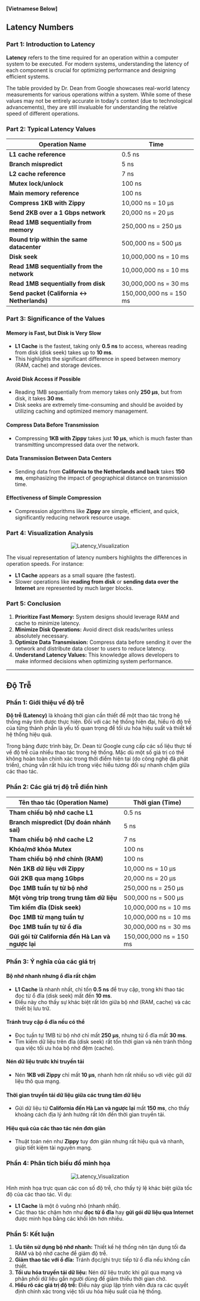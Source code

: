 **[Vietnamese Below]**

## Latency Numbers

### Part 1: Introduction to Latency

**Latency** refers to the time required for an operation within a computer system to be executed. For modern systems, understanding the latency of each component is crucial for optimizing performance and designing efficient systems.

The table provided by Dr. Dean from Google showcases real-world latency measurements for various operations within a system. While some of these values may not be entirely accurate in today's context (due to technological advancements), they are still invaluable for understanding the relative speed of different operations.

### Part 2: Typical Latency Values

| **Operation Name**                            | **Time**                           |
|-----------------------------------------------|-------------------------------------|
| **L1 cache reference**                        | 0.5 ns                              |
| **Branch mispredict**                         | 5 ns                                |
| **L2 cache reference**                        | 7 ns                                |
| **Mutex lock/unlock**                         | 100 ns                              |
| **Main memory reference**                     | 100 ns                              |
| **Compress 1KB with Zippy**                   | 10,000 ns = 10 μs                   |
| **Send 2KB over a 1 Gbps network**            | 20,000 ns = 20 μs                   |
| **Read 1MB sequentially from memory**         | 250,000 ns = 250 μs                 |
| **Round trip within the same datacenter**     | 500,000 ns = 500 μs                 |
| **Disk seek**                                 | 10,000,000 ns = 10 ms               |
| **Read 1MB sequentially from the network**    | 10,000,000 ns = 10 ms               |
| **Read 1MB sequentially from disk**           | 30,000,000 ns = 30 ms               |
| **Send packet (California ↔ Netherlands)**    | 150,000,000 ns = 150 ms             |

### Part 3: Significance of the Values

#### **Memory is Fast, but Disk is Very Slow**
- **L1 Cache** is the fastest, taking only **0.5 ns** to access, whereas reading from disk (disk seek) takes up to **10 ms**.
- This highlights the significant difference in speed between memory (RAM, cache) and storage devices.

#### **Avoid Disk Access if Possible**
- Reading 1MB sequentially from memory takes only **250 μs**, but from disk, it takes **30 ms**.
- Disk seeks are extremely time-consuming and should be avoided by utilizing caching and optimized memory management.

#### **Compress Data Before Transmission**
- Compressing **1KB with Zippy** takes just **10 μs**, which is much faster than transmitting uncompressed data over the network.

#### **Data Transmission Between Data Centers**
- Sending data from **California to the Netherlands and back** takes **150 ms**, emphasizing the impact of geographical distance on transmission time.

#### **Effectiveness of Simple Compression**
- Compression algorithms like **Zippy** are simple, efficient, and quick, significantly reducing network resource usage.

### Part 4: Visualization Analysis

<p align="center" style="width: 70%; margin-left: 15%">
  <img src="../images/Chapter2/Latency_Visualization.png" alt="Latency_Visualization">
</p>

The visual representation of latency numbers highlights the differences in operation speeds. For instance:
- **L1 Cache** appears as a small square (the fastest).
- Slower operations like **reading from disk** or **sending data over the Internet** are represented by much larger blocks.

### Part 5: Conclusion

1. **Prioritize Fast Memory:** System designs should leverage RAM and cache to minimize latency.
2. **Minimize Disk Operations:** Avoid direct disk reads/writes unless absolutely necessary.
3. **Optimize Data Transmission:** Compress data before sending it over the network and distribute data closer to users to reduce latency.
4. **Understand Latency Values:** This knowledge allows developers to make informed decisions when optimizing system performance.

------

## Độ Trễ

### Phần 1: Giới thiệu về độ trễ

**Độ trễ (Latency)** là khoảng thời gian cần thiết để một thao tác trong hệ thống máy tính được thực hiện. Đối với các hệ thống hiện đại, hiểu rõ độ trễ của từng thành phần là yếu tố quan trọng để tối ưu hóa hiệu suất và thiết kế hệ thống hiệu quả.

Trong bảng được trình bày, Dr. Dean từ Google cung cấp các số liệu thực tế về độ trễ của nhiều thao tác trong hệ thống. Mặc dù một số giá trị có thể không hoàn toàn chính xác trong thời điểm hiện tại (do công nghệ đã phát triển), chúng vẫn rất hữu ích trong việc hiểu tương đối sự nhanh chậm giữa các thao tác.

### Phần 2: Các giá trị độ trễ điển hình

| **Tên thao tác (Operation Name)**             | **Thời gian (Time)**                |
|-----------------------------------------------|--------------------------------------|
| **Tham chiếu bộ nhớ cache L1**                | 0.5 ns                              |
| **Branch mispredict (Dự đoán nhánh sai)**     | 5 ns                                |
| **Tham chiếu bộ nhớ cache L2**                | 7 ns                                |
| **Khóa/mở khóa Mutex**                        | 100 ns                              |
| **Tham chiếu bộ nhớ chính (RAM)**             | 100 ns                              |
| **Nén 1KB dữ liệu với Zippy**                 | 10,000 ns = 10 μs                   |
| **Gửi 2KB qua mạng 1Gbps**                    | 20,000 ns = 20 μs                   |
| **Đọc 1MB tuần tự từ bộ nhớ**                 | 250,000 ns = 250 μs                 |
| **Một vòng trip trong trung tâm dữ liệu**     | 500,000 ns = 500 μs                 |
| **Tìm kiếm đĩa (Disk seek)**                  | 10,000,000 ns = 10 ms               |
| **Đọc 1MB từ mạng tuần tự**                   | 10,000,000 ns = 10 ms               |
| **Đọc 1MB tuần tự từ ổ đĩa**                  | 30,000,000 ns = 30 ms               |
| **Gửi gói từ California đến Hà Lan và ngược lại** | 150,000,000 ns = 150 ms             |

### Phần 3: Ý nghĩa của các giá trị

#### **Bộ nhớ nhanh nhưng ổ đĩa rất chậm**
- **L1 Cache** là nhanh nhất, chỉ tốn **0.5 ns** để truy cập, trong khi thao tác đọc từ ổ đĩa (disk seek) mất đến **10 ms**.
- Điều này cho thấy sự khác biệt rất lớn giữa bộ nhớ (RAM, cache) và các thiết bị lưu trữ.

#### **Tránh truy cập ổ đĩa nếu có thể**
- Đọc tuần tự 1MB từ bộ nhớ chỉ mất **250 μs**, nhưng từ ổ đĩa mất **30 ms**.
- Tìm kiếm dữ liệu trên đĩa (disk seek) rất tốn thời gian và nên tránh thông qua việc tối ưu hóa bộ nhớ đệm (cache).

#### **Nén dữ liệu trước khi truyền tải**
- Nén **1KB với Zippy** chỉ mất **10 μs**, nhanh hơn rất nhiều so với việc gửi dữ liệu thô qua mạng.

#### **Thời gian truyền tải dữ liệu giữa các trung tâm dữ liệu**
- Gửi dữ liệu từ **California đến Hà Lan và ngược lại** mất **150 ms**, cho thấy khoảng cách địa lý ảnh hưởng rất lớn đến thời gian truyền tải.

#### **Hiệu quả của các thao tác nén đơn giản**
- Thuật toán nén như **Zippy** tuy đơn giản nhưng rất hiệu quả và nhanh, giúp tiết kiệm tài nguyên mạng.

### Phần 4: Phân tích biểu đồ minh họa

<p align="center" style="width: 70%; margin-left: 15%">
  <img src="../images/Chapter2/Latency_Visualization.png" alt="Latency_Visualization">
</p>

Hình minh họa trực quan các con số độ trễ, cho thấy tỷ lệ khác biệt giữa tốc độ của các thao tác. Ví dụ:

- **L1 Cache** là một ô vuông nhỏ (nhanh nhất).
- Các thao tác chậm hơn như **đọc từ ổ đĩa** hay **gửi gói dữ liệu qua Internet** được minh họa bằng các khối lớn hơn nhiều.

### Phần 5: Kết luận

1. **Ưu tiên sử dụng bộ nhớ nhanh:** Thiết kế hệ thống nên tận dụng tối đa RAM và bộ nhớ cache để giảm độ trễ.
2. **Giảm thao tác với ổ đĩa:** Tránh đọc/ghi trực tiếp từ ổ đĩa nếu không cần thiết.
3. **Tối ưu hóa truyền tải dữ liệu:** Nén dữ liệu trước khi gửi qua mạng và phân phối dữ liệu gần người dùng để giảm thiểu thời gian chờ.
4. **Hiểu rõ các giá trị độ trễ:** Điều này giúp lập trình viên đưa ra các quyết định chính xác trong việc tối ưu hóa hiệu suất của hệ thống.

